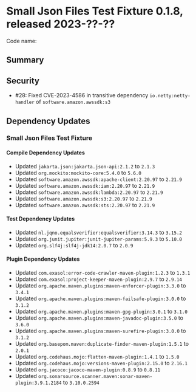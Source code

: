 # Small Json Files Test Fixture 0.1.8, released 2023-??-??

Code name:

## Summary

## Security

* #28: Fixed CVE-2023-4586 in transitive dependency `io.netty:netty-handler` of `software.amazon.awssdk:s3`

## Dependency Updates

### Small Json Files Test Fixture

#### Compile Dependency Updates

* Updated `jakarta.json:jakarta.json-api:2.1.2` to `2.1.3`
* Updated `org.mockito:mockito-core:5.4.0` to `5.6.0`
* Updated `software.amazon.awssdk:apache-client:2.20.97` to `2.21.9`
* Updated `software.amazon.awssdk:iam:2.20.97` to `2.21.9`
* Updated `software.amazon.awssdk:lambda:2.20.97` to `2.21.9`
* Updated `software.amazon.awssdk:s3:2.20.97` to `2.21.9`
* Updated `software.amazon.awssdk:sts:2.20.97` to `2.21.9`

#### Test Dependency Updates

* Updated `nl.jqno.equalsverifier:equalsverifier:3.14.3` to `3.15.2`
* Updated `org.junit.jupiter:junit-jupiter-params:5.9.3` to `5.10.0`
* Updated `org.slf4j:slf4j-jdk14:2.0.7` to `2.0.9`

#### Plugin Dependency Updates

* Updated `com.exasol:error-code-crawler-maven-plugin:1.2.3` to `1.3.1`
* Updated `com.exasol:project-keeper-maven-plugin:2.9.7` to `2.9.14`
* Updated `org.apache.maven.plugins:maven-enforcer-plugin:3.3.0` to `3.4.1`
* Updated `org.apache.maven.plugins:maven-failsafe-plugin:3.0.0` to `3.1.2`
* Updated `org.apache.maven.plugins:maven-gpg-plugin:3.0.1` to `3.1.0`
* Updated `org.apache.maven.plugins:maven-javadoc-plugin:3.5.0` to `3.6.0`
* Updated `org.apache.maven.plugins:maven-surefire-plugin:3.0.0` to `3.1.2`
* Updated `org.basepom.maven:duplicate-finder-maven-plugin:1.5.1` to `2.0.1`
* Updated `org.codehaus.mojo:flatten-maven-plugin:1.4.1` to `1.5.0`
* Updated `org.codehaus.mojo:versions-maven-plugin:2.15.0` to `2.16.1`
* Updated `org.jacoco:jacoco-maven-plugin:0.8.9` to `0.8.11`
* Updated `org.sonarsource.scanner.maven:sonar-maven-plugin:3.9.1.2184` to `3.10.0.2594`
